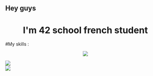 ## Hey guys

<h1 align="center">I'm 42 school french student</h1>

#My skills :

<p align="center">
  <a href="https://skillicons.dev">
    <img src="https://skillicons.dev/icons?i=git,github,c,cpp,java,js,py,docker,linux,vim,neovim,eclipse,vscode&perline=4"/>
  </a>
</p>

![](https://github-readme-stats.vercel.app/api/top-langs/?username=TFHD&theme=radical&hide_langs_below=8)
<br/>
![](https://github-readme-stats.vercel.app/api?username=TFHD&show_icons=true&theme=radical&count_private=true)


<!--
**TFHD/TFHD** is a ✨ _special_ ✨ repository because its `README.md` (this file) appears on your GitHub profile.

Here are some ideas to get you started:

- 🔭 I’m currently working on ...
- 🌱 I’m currently learning ...
- 👯 I’m looking to collaborate on ...
- 🤔 I’m looking for help with ...
- 💬 Ask me about ...
- 📫 How to reach me: ...
- 😄 Pronouns: ...
- ⚡ Fun fact: ...
-->
